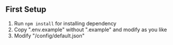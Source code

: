 ## First Setup
1. Run `npm install` for installing dependency
2. Copy ".env.example" without ".example" and modify as you like
3. Modify "/config/default.json"